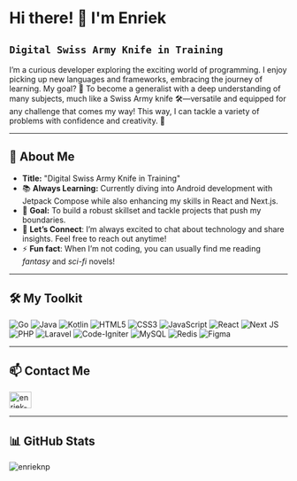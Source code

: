 # Hi there! 👋 I'm Enriek

## `Digital Swiss Army Knife in Training`

I’m a curious developer exploring the exciting world of programming. I enjoy picking up new languages and frameworks, embracing the journey of learning. My goal? 🎯 To become a generalist with a deep understanding of many subjects, much like a Swiss Army knife 🛠️—versatile and equipped for any challenge that comes my way! This way, I can tackle a variety of problems with confidence and creativity. 🌱

---

## 🚀 About Me
- **Title:** "Digital Swiss Army Knife in Training"
- 📚 **Always Learning:** Currently diving into Android development with Jetpack Compose while also enhancing my skills in React and Next.js.
- 🎯 **Goal:** To build a robust skillset and tackle projects that push my boundaries.
- 💬 **Let’s Connect**: I’m always excited to chat about technology and share insights. Feel free to reach out anytime!
- ⚡ **Fun fact**: When I’m not coding, you can usually find me reading *fantasy* and *sci-fi* novels!

---

## 🛠️ My Toolkit
![Go](https://img.shields.io/badge/go-%2300ADD8.svg?style=for-the-badge&logo=go&logoColor=white)
![Java](https://img.shields.io/badge/java-%23ED8B00.svg?style=for-the-badge&logo=openjdk&logoColor=white)
![Kotlin](https://img.shields.io/badge/kotlin-%237F52FF.svg?style=for-the-badge&logo=kotlin&logoColor=white)
![HTML5](https://img.shields.io/badge/html5-%23E34F26.svg?style=for-the-badge&logo=html5&logoColor=white)
![CSS3](https://img.shields.io/badge/css3-%231572B6.svg?style=for-the-badge&logo=css3&logoColor=white)
![JavaScript](https://img.shields.io/badge/javascript-%23323330.svg?style=for-the-badge&logo=javascript&logoColor=%23F7DF1E)
![React](https://img.shields.io/badge/react-%2320232a.svg?style=for-the-badge&logo=react&logoColor=%2361DAFB)
![Next JS](https://img.shields.io/badge/Next-black?style=for-the-badge&logo=next.js&logoColor=white)
![PHP](https://img.shields.io/badge/php-%23777BB4.svg?style=for-the-badge&logo=php&logoColor=white)
![Laravel](https://img.shields.io/badge/laravel-%23FF2D20.svg?style=for-the-badge&logo=laravel&logoColor=white)
![Code-Igniter](https://img.shields.io/badge/CodeIgniter-%23EF4223.svg?style=for-the-badge&logo=codeIgniter&logoColor=white)
![MySQL](https://img.shields.io/badge/mysql-4479A1.svg?style=for-the-badge&logo=mysql&logoColor=white)
![Redis](https://img.shields.io/badge/redis-%23DD0031.svg?style=for-the-badge&logo=redis&logoColor=white)
![Figma](https://img.shields.io/badge/figma-%23F24E1E.svg?style=for-the-badge&logo=figma&logoColor=white)

---

## 📫 Contact Me 
<p align="left">
<a href="https://linkedin.com/in/enriek-naldo-patera" target="blank"><img align="center" src="https://raw.githubusercontent.com/rahuldkjain/github-profile-readme-generator/master/src/images/icons/Social/linked-in-alt.svg" alt="enriek-naldo-patera" height="30" width="40" /></a>
</p>

---

## 📊 GitHub Stats
<p><img align="left" src="https://github-readme-stats.vercel.app/api/top-langs?username=enrieknp&show_icons=true&locale=en&layout=compact&theme=holi" alt="enrieknp" /></p>
